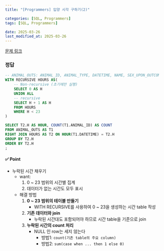 ```yaml
---
title: "[Programmers] 입양 시각 구하기(2)"

categories: [SQL, Programmers]
tags: [SQL, Programmers]

date: 2025-03-26
last_modified_at: 2025-03-26
---
```

[문제 링크](https://school.programmers.co.kr/learn/courses/30/lessons/59413)

### 정답
```sql
-- ANIMAL_OUTS: ANIMAL_ID, ANIMAL_TYPE, DATETIME, NAME, SEX_UPON_OUTCOME
WITH RECURSIVE HOURS AS(
    -- Non-recursive (초기에만 실행)
    SELECT 0 AS H
    UNION ALL
    -- recursive 
    SELECT H + 1 AS H
    FROM HOURS
    WHERE H < 23
)

SELECT T2.H AS HOUR, COUNT(T1.ANIMAL_ID) AS COUNT
FROM ANIMAL_OUTS AS T1
RIGHT JOIN HOURS AS T2 ON HOUR(T1.DATETIME) = T2.H
GROUP BY T2.H
ORDER BY T2.H
;
```

#### ✅ Point
- 누락된 시간 채우기
    - want: 
        1. 0 ~ 23 범위의 시간별 집계
        2. 데이터가 없는 시간도 모두 표시
    - 해결 방법
        1. **0 ~ 23 범위의 테이블 만들기**
            - WITH RECURSIVE를 사용하여 0 ~ 23을 생성하는 시간 table 작성
        2. **기존 데이터와 join**
            - 누락된 시간대도 포함되어야 하므로 시간 table을 기준으로 join
        3. **누락된 시간의 count 처리**
            - NULL 인 row는 세지 않는다
                - 방법1: ```count(기존 table의 주요 column)```
                - 방법2: ```sum(case when ... then 1 else 0)```